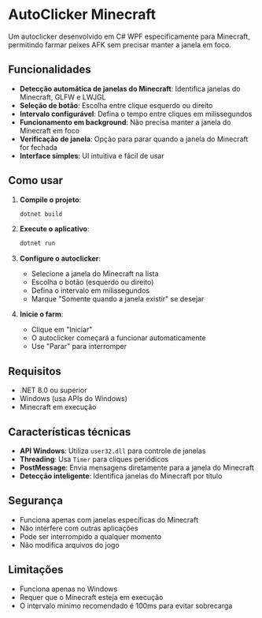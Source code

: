 # AutoClicker Minecraft

Um autoclicker desenvolvido em C# WPF especificamente para Minecraft, permitindo farmar peixes AFK sem precisar manter a janela em foco.

## Funcionalidades

- **Detecção automática de janelas do Minecraft**: Identifica janelas do Minecraft, GLFW e LWJGL
- **Seleção de botão**: Escolha entre clique esquerdo ou direito
- **Intervalo configurável**: Defina o tempo entre cliques em milissegundos
- **Funcionamento em background**: Não precisa manter a janela do Minecraft em foco
- **Verificação de janela**: Opção para parar quando a janela do Minecraft for fechada
- **Interface simples**: UI intuitiva e fácil de usar

## Como usar

1. **Compile o projeto**:
   ```bash
   dotnet build
   ```

2. **Execute o aplicativo**:
   ```bash
   dotnet run
   ```

3. **Configure o autoclicker**:
   - Selecione a janela do Minecraft na lista
   - Escolha o botão (esquerdo ou direito)
   - Defina o intervalo em milissegundos
   - Marque "Somente quando a janela existir" se desejar

4. **Inicie o farm**:
   - Clique em "Iniciar"
   - O autoclicker começará a funcionar automaticamente
   - Use "Parar" para interromper

## Requisitos

- .NET 8.0 ou superior
- Windows (usa APIs do Windows)
- Minecraft em execução

## Características técnicas

- **API Windows**: Utiliza `user32.dll` para controle de janelas
- **Threading**: Usa `Timer` para cliques periódicos
- **PostMessage**: Envia mensagens diretamente para a janela do Minecraft
- **Detecção inteligente**: Identifica janelas do Minecraft por título

## Segurança

- Funciona apenas com janelas específicas do Minecraft
- Não interfere com outras aplicações
- Pode ser interrompido a qualquer momento
- Não modifica arquivos do jogo

## Limitações

- Funciona apenas no Windows
- Requer que o Minecraft esteja em execução
- O intervalo mínimo recomendado é 100ms para evitar sobrecarga

